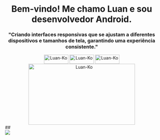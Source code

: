 <h1 align="center">Bem-vindo! Me chamo Luan e sou desenvolvedor Android.</h1>


<h3 align="center">"Criando interfaces responsivas que se ajustam a diferentes dispositivos e tamanhos de tela, garantindo uma experiência consistente."</h3>



  <div align="center" style="flex-basis: 48%;">
    <img align="center" alt="Luan-Ko" height="30" width="80" src="https://img.shields.io/badge/Android-3DDC84?style=for-the-badge&logo=android&logoColor=white">
    <img align="center" alt="Luan-Ko" height="30" width="80" src="https://img.shields.io/badge/GIT-E44C30?style=for-the-badge&logo=git&logoColor=white">
    <img align="center" alt="Luan-Ko" height="30" width="80" src="https://img.shields.io/badge/Kotlin-0095D5?&style=for-the-badge&logo=kotlin&logoColor=white">
    
    
  </div>

   <div align="center" style="flex-basis: 48%;">
  <img align="center" alt="Luan-Ko" height="200" width="350" src="https://github.com/user-attachments/assets/36dda7c3-92ff-4ca8-9bf7-af8d4d95f289">
   </div>
  ##
    
  <div> 
  <a href="https://www.linkedin.com/in/luancaetano/" target="_blank"><img src="https://img.shields.io/badge/-LinkedIn-%230077B5?style=for-the-badge&logo=linkedin&logoColor=white" target="_blank"> 
 </div>
    
  

  

